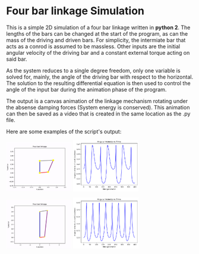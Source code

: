 # Four bar linkage Simulation
This is a simple 2D simulation of a four bar linkage written in __python 2__. The lengths of the bars can be changed at the start of the program, as can the mass of the driving and driven bars. For simplicity, the intermiate bar that acts as a conrod is assumed to be massless. Other inputs are the initial angular velocity of the driving bar and a constant external torque acting on said bar. 

As the system reduces to a single degree freedom, only one variable is solved for, mainly, the angle of the driving bar with respect to the horizontal. The solution to the resulting differential equation is then used to control the angle of the input bar during the animation phase of the program. 

The output is a canvas animation of the linkage mechanism rotating under the absense damping forces (System energy is conserved). This animation can then be saved as a video that is created in the same location as the .py file. 

Here are some examples of the script's output:

<img src = "example_pics/short_bar_anim.gif" width = "35%" height = "35%"> <img src = "example_pics/short_graph.png" width = "35%" height = "35%">

<img src = "example_pics/long_bar_anim.gif" width = "35%" height = "35%"> <img src = "example_pics/long_graph.png" width = "35%" height = "35%">
